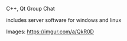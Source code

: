 C++, Qt Group Chat

includes server software for windows and linux

Images: https://imgur.com/a/QkR0D

